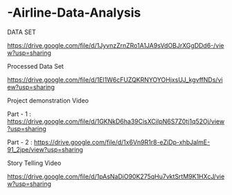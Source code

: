 # -Airline-Data-Analysis
DATA SET 

https://drive.google.com/file/d/1JyvnzZrnZRo1A1JA9sVdOBJrXGgDDd6-/view?usp=sharing

Processed Data Set 

https://drive.google.com/file/d/1El1W6cFUZQKRNYOYOHjxsUJ_kgvffNDs/view?usp=sharing

Project demonstration Video

Part - 1 : https://drive.google.com/file/d/1GKNkD6ha39CisXCiIpN6S7Z0tj1q52Oj/view?usp=sharing

Part - 2 : https://drive.google.com/file/d/1x6Vn9R1r8-eZiDp-xhbJalmE-91_2jpe/view?usp=sharing

Story Telling Video 

https://drive.google.com/file/d/1pAsNaDiO90K275qHu7vktSrtM9K1HXcJ/view?usp=sharing
